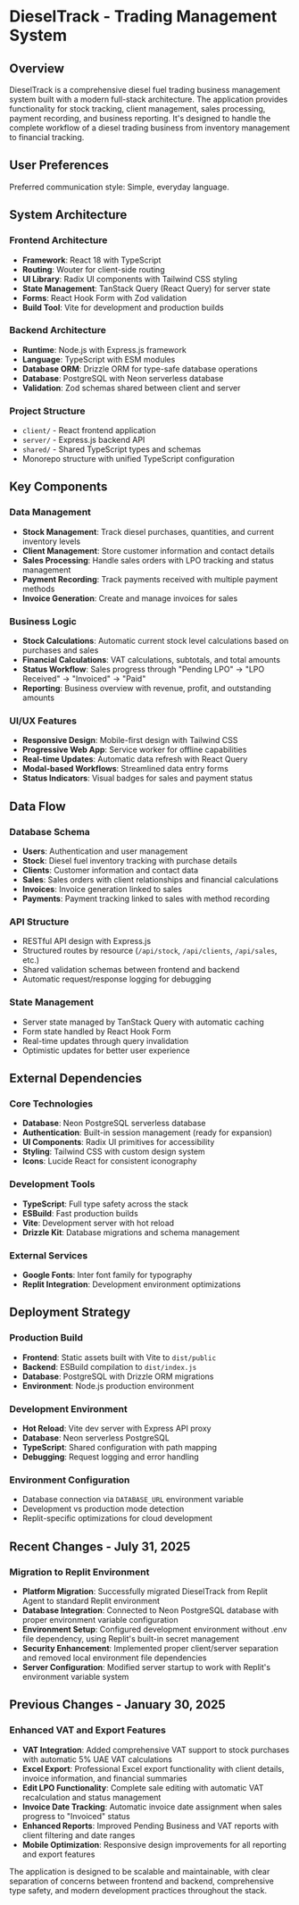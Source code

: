 # DieselTrack - Trading Management System

## Overview

DieselTrack is a comprehensive diesel fuel trading business management system built with a modern full-stack architecture. The application provides functionality for stock tracking, client management, sales processing, payment recording, and business reporting. It's designed to handle the complete workflow of a diesel trading business from inventory management to financial tracking.

## User Preferences

Preferred communication style: Simple, everyday language.

## System Architecture

### Frontend Architecture
- **Framework**: React 18 with TypeScript
- **Routing**: Wouter for client-side routing
- **UI Library**: Radix UI components with Tailwind CSS styling
- **State Management**: TanStack Query (React Query) for server state
- **Forms**: React Hook Form with Zod validation
- **Build Tool**: Vite for development and production builds

### Backend Architecture
- **Runtime**: Node.js with Express.js framework
- **Language**: TypeScript with ESM modules
- **Database ORM**: Drizzle ORM for type-safe database operations
- **Database**: PostgreSQL with Neon serverless database
- **Validation**: Zod schemas shared between client and server

### Project Structure
- `client/` - React frontend application
- `server/` - Express.js backend API
- `shared/` - Shared TypeScript types and schemas
- Monorepo structure with unified TypeScript configuration

## Key Components

### Data Management
- **Stock Management**: Track diesel purchases, quantities, and current inventory levels
- **Client Management**: Store customer information and contact details
- **Sales Processing**: Handle sales orders with LPO tracking and status management
- **Payment Recording**: Track payments received with multiple payment methods
- **Invoice Generation**: Create and manage invoices for sales

### Business Logic
- **Stock Calculations**: Automatic current stock level calculations based on purchases and sales
- **Financial Calculations**: VAT calculations, subtotals, and total amounts
- **Status Workflow**: Sales progress through "Pending LPO" → "LPO Received" → "Invoiced" → "Paid"
- **Reporting**: Business overview with revenue, profit, and outstanding amounts

### UI/UX Features
- **Responsive Design**: Mobile-first design with Tailwind CSS
- **Progressive Web App**: Service worker for offline capabilities
- **Real-time Updates**: Automatic data refresh with React Query
- **Modal-based Workflows**: Streamlined data entry forms
- **Status Indicators**: Visual badges for sales and payment status

## Data Flow

### Database Schema
- **Users**: Authentication and user management
- **Stock**: Diesel fuel inventory tracking with purchase details
- **Clients**: Customer information and contact data
- **Sales**: Sales orders with client relationships and financial calculations
- **Invoices**: Invoice generation linked to sales
- **Payments**: Payment tracking linked to sales with method recording

### API Structure
- RESTful API design with Express.js
- Structured routes by resource (`/api/stock`, `/api/clients`, `/api/sales`, etc.)
- Shared validation schemas between frontend and backend
- Automatic request/response logging for debugging

### State Management
- Server state managed by TanStack Query with automatic caching
- Form state handled by React Hook Form
- Real-time updates through query invalidation
- Optimistic updates for better user experience

## External Dependencies

### Core Technologies
- **Database**: Neon PostgreSQL serverless database
- **Authentication**: Built-in session management (ready for expansion)
- **UI Components**: Radix UI primitives for accessibility
- **Styling**: Tailwind CSS with custom design system
- **Icons**: Lucide React for consistent iconography

### Development Tools
- **TypeScript**: Full type safety across the stack
- **ESBuild**: Fast production builds
- **Vite**: Development server with hot reload
- **Drizzle Kit**: Database migrations and schema management

### External Services
- **Google Fonts**: Inter font family for typography
- **Replit Integration**: Development environment optimizations

## Deployment Strategy

### Production Build
- **Frontend**: Static assets built with Vite to `dist/public`
- **Backend**: ESBuild compilation to `dist/index.js`
- **Database**: PostgreSQL with Drizzle ORM migrations
- **Environment**: Node.js production environment

### Development Environment
- **Hot Reload**: Vite dev server with Express API proxy
- **Database**: Neon serverless PostgreSQL
- **TypeScript**: Shared configuration with path mapping
- **Debugging**: Request logging and error handling

### Environment Configuration
- Database connection via `DATABASE_URL` environment variable
- Development vs production mode detection
- Replit-specific optimizations for cloud development

## Recent Changes - July 31, 2025

### Migration to Replit Environment
- **Platform Migration**: Successfully migrated DieselTrack from Replit Agent to standard Replit environment
- **Database Integration**: Connected to Neon PostgreSQL database with proper environment variable configuration
- **Environment Setup**: Configured development environment without .env file dependency, using Replit's built-in secret management
- **Security Enhancement**: Implemented proper client/server separation and removed local environment file dependencies
- **Server Configuration**: Modified server startup to work with Replit's environment variable system

## Previous Changes - January 30, 2025

### Enhanced VAT and Export Features
- **VAT Integration**: Added comprehensive VAT support to stock purchases with automatic 5% UAE VAT calculations
- **Excel Export**: Professional Excel export functionality with client details, invoice information, and financial summaries 
- **Edit LPO Functionality**: Complete sale editing with automatic VAT recalculation and status management
- **Invoice Date Tracking**: Automatic invoice date assignment when sales progress to "Invoiced" status
- **Enhanced Reports**: Improved Pending Business and VAT reports with client filtering and date ranges
- **Mobile Optimization**: Responsive design improvements for all reporting and export features

The application is designed to be scalable and maintainable, with clear separation of concerns between frontend and backend, comprehensive type safety, and modern development practices throughout the stack.